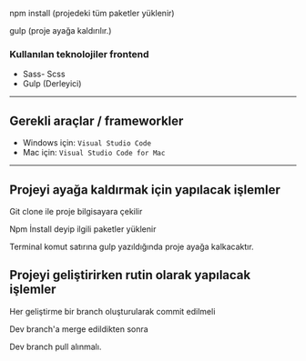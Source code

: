 npm install (projedeki tüm paketler yüklenir)

gulp (proje ayağa kaldırılır.)

### Kullanılan teknolojiler frontend

- Sass- Scss
- Gulp (Derleyici)

---

## Gerekli araçlar / frameworkler

- Windows için: `Visual Studio Code`
- Mac için: `Visual Studio Code for Mac` 

---

## Projeyi ayağa kaldırmak için yapılacak işlemler

Git clone ile proje bilgisayara çekilir

Npm İnstall deyip ilgili paketler yüklenir

Terminal komut satırına gulp yazıldığında proje ayağa kalkacaktır.

## Projeyi geliştirirken rutin olarak yapılacak işlemler

Her geliştirme bir branch oluşturularak commit edilmeli

Dev branch'a merge edildikten sonra

Dev branch pull alınmalı.